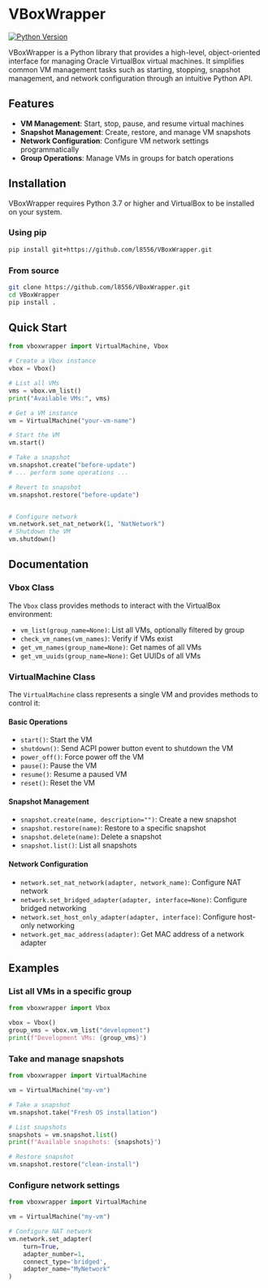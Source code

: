 # VBoxWrapper

[![Python Version](https://img.shields.io/badge/python-3.7%20%7C%203.8%20%7C%203.9%20%7C%203.10%20%7C%203.11-blue)](https://www.python.org/)

VBoxWrapper is a Python library that provides a high-level,
object-oriented interface for managing Oracle VirtualBox virtual machines.
It simplifies common VM management tasks such as starting, stopping,
snapshot management, and network configuration through an intuitive Python API.

## Features

- **VM Management**: Start, stop, pause, and resume virtual machines
- **Snapshot Management**: Create, restore, and manage VM snapshots
- **Network Configuration**: Configure VM network settings programmatically
- **Group Operations**: Manage VMs in groups for batch operations

## Installation

VBoxWrapper requires Python 3.7 or higher and VirtualBox to be installed on your system.

### Using pip

```bash
pip install git+https://github.com/l8556/VBoxWrapper.git
```

### From source

```bash
git clone https://github.com/l8556/VBoxWrapper.git
cd VBoxWrapper
pip install .
```

## Quick Start

```python
from vboxwrapper import VirtualMachine, Vbox

# Create a Vbox instance
vbox = Vbox()

# List all VMs
vms = vbox.vm_list()
print("Available VMs:", vms)

# Get a VM instance
vm = VirtualMachine("your-vm-name")

# Start the VM
vm.start()

# Take a snapshot
vm.snapshot.create("before-update")
# ... perform some operations ...

# Revert to snapshot
vm.snapshot.restore("before-update")


# Configure network
vm.network.set_nat_network(1, "NatNetwork")
# Shutdown the VM
vm.shutdown()
```

## Documentation

### Vbox Class

The `Vbox` class provides methods to interact with the VirtualBox environment:

- `vm_list(group_name=None)`: List all VMs, optionally filtered by group
- `check_vm_names(vm_names)`: Verify if VMs exist
- `get_vm_names(group_name=None)`: Get names of all VMs
- `get_vm_uuids(group_name=None)`: Get UUIDs of all VMs

### VirtualMachine Class

The `VirtualMachine` class represents a single VM and provides methods to control it:

#### Basic Operations

- `start()`: Start the VM
- `shutdown()`: Send ACPI power button event to shutdown the VM
- `power_off()`: Force power off the VM
- `pause()`: Pause the VM
- `resume()`: Resume a paused VM
- `reset()`: Reset the VM

#### Snapshot Management

- `snapshot.create(name, description="")`: Create a new snapshot
- `snapshot.restore(name)`: Restore to a specific snapshot
- `snapshot.delete(name)`: Delete a snapshot
- `snapshot.list()`: List all snapshots

#### Network Configuration

- `network.set_nat_network(adapter, network_name)`: Configure NAT network
- `network.set_bridged_adapter(adapter, interface=None)`: Configure bridged networking
- `network.set_host_only_adapter(adapter, interface)`: Configure host-only networking
- `network.get_mac_address(adapter)`: Get MAC address of a network adapter

## Examples

### List all VMs in a specific group

```python
from vboxwrapper import Vbox

vbox = Vbox()
group_vms = vbox.vm_list("development")
print(f"Development VMs: {group_vms}")
```

### Take and manage snapshots

```python
from vboxwrapper import VirtualMachine

vm = VirtualMachine("my-vm")

# Take a snapshot
vm.snapshot.take("Fresh OS installation")

# List snapshots
snapshots = vm.snapshot.list()
print(f"Available snapshots: {snapshots}")

# Restore snapshot
vm.snapshot.restore("clean-install")
```

### Configure network settings

```python
from vboxwrapper import VirtualMachine

vm = VirtualMachine("my-vm")

# Configure NAT network
vm.network.set_adapter(
    turn=True,
    adapter_number=1,
    connect_type='bridged',
    adapter_name="MyNetwork"
)

```
